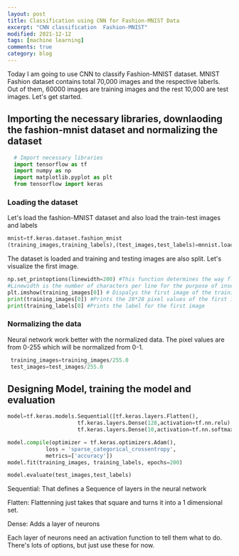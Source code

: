 ```yaml
---
layout: post
title: Classification using CNN for Fashion-MNIST Data
excerpt: "CNN classification  Fashion-MNIST"
modified: 2021-12-12
tags: [machine learning]
comments: true
category: blog
---
```

Today I am going to use CNN to classify Fashion-MNIST dataset. MNIST Fashion dataset contains total 70,000 images and the respective laberls. Out of them, 60000 images are training images and the rest 10,000 are test images.
  Let's get started.
  
## Importing the necessary libraries, downlaoding the fashion-mnist dataset and normalizing the dataset
```python
  # Import necessary libraries
  import tensorflow as tf
  import numpy as np
  import matplotlib.pyplot as plt
  from tensorflow import keras
```
  ### Loading the dataset
  
  Let's load the fashion-MNIST dataset and also load the train-test images and labels
  ```python
  mnist=tf.keras.dataset.fashion_mnist
  (training_images,training_labels),(test_images,test_labels)=mnnist.load_data()
  ```
  
  The dataset is loaded and training and testing images are also split. Let's visualize the first image.
  ```python
  np.set_printoptions(linewidth=200) #This function determines the way floating point numbers, arrays and other NumPy objects are displayed.
  #Linewidth is the number of characters per line for the purpose of inserting line breaks
  plt.imshow(training_images[0]) # Dispalys the first image of the training set
  print(training_images[0]) #Prints the 28*28 pixel values of the first image
  print(training_labels[0] #Prints the label for the first image
  ```
  ### Normalizing the data
  Neural network work better with the normalized data. The pixel values are from 0-255 which will be normalized from 0-1.
 ```python
  training_images=training_images/255.0
  test_images=test_images/255.0
  ```
  ## Designing Model, training the model and evaluation
  ```python
  model=tf.keras.models.Sequential([tf.keras.layers.Flatten(),
                        tf.keras.layers.Dense(128,activation=tf.nn.relu),
                        tf.keras.layers.Dense(10,activation=tf.nn.softmax)])
  
  model.compile(optimizer = tf.keras.optimizers.Adam(),
              loss = 'sparse_categorical_crossentropy',
              metrics=['accuracy'])
  model.fit(training_images, training_labels, epochs=200)
  
  model.evaluate(test_images,test_labels)
  ```
Sequential: That defines a Sequence of layers in the neural network

Flatten: Flattenning just takes that square and turns it into a 1 dimensional set.

Dense: Adds a layer of neurons

Each layer of neurons need an activation function to tell them what to do. There's lots of options, but just use these for now.
  
  
  
  
  
  
  
  
